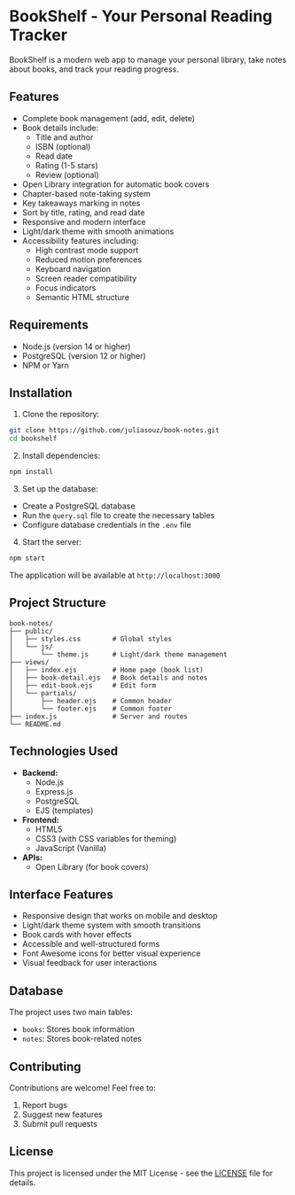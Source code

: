 # BookShelf - Your Personal Reading Tracker

BookShelf is a modern web app to manage your personal library, take notes about books, and track your reading progress.

## Features

- Complete book management (add, edit, delete)
- Book details include:
  - Title and author
  - ISBN (optional)
  - Read date
  - Rating (1-5 stars)
  - Review (optional)
- Open Library integration for automatic book covers
- Chapter-based note-taking system
- Key takeaways marking in notes
- Sort by title, rating, and read date
- Responsive and modern interface
- Light/dark theme with smooth animations
- Accessibility features including:
  - High contrast mode support
  - Reduced motion preferences
  - Keyboard navigation
  - Screen reader compatibility
  - Focus indicators
  - Semantic HTML structure

## Requirements

- Node.js (version 14 or higher)
- PostgreSQL (version 12 or higher)
- NPM or Yarn

## Installation

1. Clone the repository:
```bash
git clone https://github.com/juliasouz/book-notes.git
cd bookshelf
```

2. Install dependencies:
```bash
npm install
```

3. Set up the database:
- Create a PostgreSQL database
- Run the `query.sql` file to create the necessary tables
- Configure database credentials in the `.env` file

4. Start the server:
```bash
npm start
```

The application will be available at `http://localhost:3000`

## Project Structure

```
book-notes/
├── public/
│   ├── styles.css        # Global styles
│   └── js/
│       └── theme.js      # Light/dark theme management
├── views/
│   ├── index.ejs         # Home page (book list)
│   ├── book-detail.ejs   # Book details and notes
│   ├── edit-book.ejs     # Edit form
│   └── partials/
│       ├── header.ejs    # Common header
│       └── footer.ejs    # Common footer
├── index.js              # Server and routes
└── README.md
```

## Technologies Used

- **Backend:**
  - Node.js
  - Express.js
  - PostgreSQL
  - EJS (templates)
- **Frontend:**
  - HTML5
  - CSS3 (with CSS variables for theming)
  - JavaScript (Vanilla)
- **APIs:**
  - Open Library (for book covers)

## Interface Features

- Responsive design that works on mobile and desktop
- Light/dark theme system with smooth transitions
- Book cards with hover effects
- Accessible and well-structured forms
- Font Awesome icons for better visual experience
- Visual feedback for user interactions

## Database

The project uses two main tables:
- `books`: Stores book information
- `notes`: Stores book-related notes

## Contributing

Contributions are welcome! Feel free to:
1. Report bugs
2. Suggest new features
3. Submit pull requests

## License

This project is licensed under the MIT License - see the [LICENSE](LICENSE) file for details.
